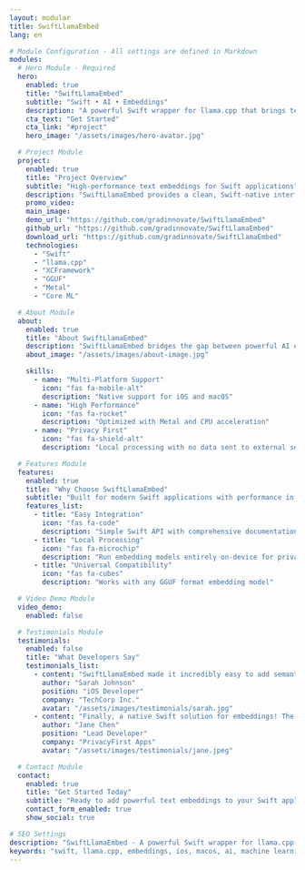 ```yaml
---
layout: modular
title: SwiftLlamaEmbed
lang: en

# Module Configuration - All settings are defined in Markdown
modules:
  # Hero Module - Required
  hero:
    enabled: true
    title: "SwiftLlamaEmbed"
    subtitle: "Swift • AI • Embeddings"
    description: "A powerful Swift wrapper for llama.cpp that brings text embedding capabilities to iOS, and macOS applications."
    cta_text: "Get Started"
    cta_link: "#project"
    hero_image: "/assets/images/hero-avatar.jpg"

  # Project Module
  project:
    enabled: true
    title: "Project Overview"
    subtitle: "High-performance text embeddings for Swift applications"
    description: "SwiftLlamaEmbed provides a clean, Swift-native interface to llama.cpp's embedding capabilities. Built with performance and ease-of-use in mind, it enables developers to integrate powerful text embedding functionality into their apps with just a few lines of code."
    promo_video:
    main_image:
    demo_url: "https://github.com/gradinnovate/SwiftLlamaEmbed"
    github_url: "https://github.com/gradinnovate/SwiftLlamaEmbed"
    download_url: "https://github.com/gradinnovate/SwiftLlamaEmbed"
    technologies:
      - "Swift"
      - "llama.cpp"
      - "XCFramework"
      - "GGUF"
      - "Metal"
      - "Core ML"

  # About Module
  about:
    enabled: true
    title: "About SwiftLlamaEmbed"
    description: "SwiftLlamaEmbed bridges the gap between powerful AI embedding models and Swift applications. It provides a native Swift interface to llama.cpp, enabling developers to run embedding models locally on Apple devices with optimal performance and privacy."
    about_image: "/assets/images/about-image.jpg"

    skills:
      - name: "Multi-Platform Support"
        icon: "fas fa-mobile-alt"
        description: "Native support for iOS and macOS"
      - name: "High Performance"
        icon: "fas fa-rocket"
        description: "Optimized with Metal and CPU acceleration"
      - name: "Privacy First"
        icon: "fas fa-shield-alt"
        description: "Local processing with no data sent to external servers"

  # Features Module
  features:
    enabled: true
    title: "Why Choose SwiftLlamaEmbed"
    subtitle: "Built for modern Swift applications with performance in mind"
    features_list:
      - title: "Easy Integration"
        icon: "fas fa-code"
        description: "Simple Swift API with comprehensive documentation"
      - title: "Local Processing"
        icon: "fas fa-microchip"
        description: "Run embedding models entirely on-device for privacy"
      - title: "Universal Compatibility"
        icon: "fas fa-cubes"
        description: "Works with any GGUF format embedding model"

  # Video Demo Module
  video_demo:
    enabled: false

  # Testimonials Module
  testimonials:
    enabled: false
    title: "What Developers Say"
    testimonials_list:
      - content: "SwiftLlamaEmbed made it incredibly easy to add semantic search to our iOS app. The API is clean and the performance is outstanding."
        author: "Sarah Johnson"
        position: "iOS Developer"
        company: "TechCorp Inc."
        avatar: "/assets/images/testimonials/sarah.jpg"
      - content: "Finally, a native Swift solution for embeddings! The local processing ensures our users' privacy while delivering great performance."
        author: "Jane Chen"
        position: "Lead Developer"
        company: "PrivacyFirst Apps"
        avatar: "/assets/images/testimonials/jane.jpeg"

  # Contact Module
  contact:
    enabled: true
    title: "Get Started Today"
    subtitle: "Ready to add powerful text embeddings to your Swift app? Check out our documentation and examples."
    contact_form_enabled: true
    show_social: true

# SEO Settings
description: "SwiftLlamaEmbed - A powerful Swift wrapper for llama.cpp that brings text embedding capabilities to Apple platforms"
keywords: "swift, llama.cpp, embeddings, ios, macos, ai, machine learning, text processing"
---
```


<!-- All content is dynamically generated by modules based on the above configuration -->
